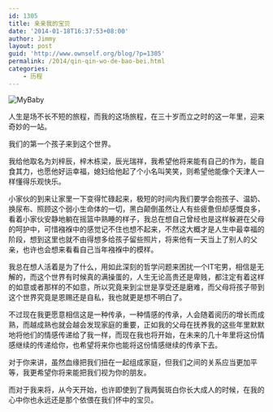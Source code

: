 ```yaml
---
id: 1305
title: 亲亲我的宝贝
date: '2014-01-18T16:37:53+08:00'
author: Jimmy
layout: post
guid: 'http://www.ownself.org/blog/?p=1305'
permalink: /2014/qin-qin-wo-de-bao-bei.html
categories:
    - 历程
---
```


![MyBaby](/wp-content/uploads/2014/01/MyBaby-298x300.png)

人生是场不长不短的旅程，而我的这场旅程，在三十岁而立之时的这一年里，迎来奇妙的一站。

我们的第一个孩子来到这个世界。

我给他取名为刘梓辰，梓木栋梁，辰光瑞祥，我希望他将来能有自己的作为，能自食其力，也愿他好运幸福，媳妇给他起了个小名叫笑笑，则希望他能像个天津人一样懂得乐观快乐。

小家伙的到来让家里一下变得忙碌起来，极短的时间内我们要学会抱孩子、温奶、换尿布、照顾这个弱小生命体的一切，黑白颠倒虽然让人有些疲惫但却感慨良多，看着小家伙安静地躺在摇篮中熟睡的样子，我总在想自己曾经也是这样躲避在父母的呵护中，可惜襁褓中的感觉记不住也想不起来，不然这大概才是人生中最幸福的阶段，想到这里也就不由得想多给孩子留些照片，将来他有一天当上了别人的父亲，也许也会想来看看自己当年襁褓中的模样。

我总在想人活着是为了什么，用如此深刻的哲学问题来困扰一个IT宅男，相信是无解的，而这个世界有时候真的满操蛋的，人生无论高贵还是卑贱，都注定有着这样的如意或者那样的不如意，所以究竟来到尘世是享受还是磨难，而父母将孩子带到这个世界究竟是恩赐还是自私，我也就更是想不明白了。

不过现在我更愿意相信这是一种传承，一种情感的传承，人会随着阅历的增长而成熟，而越成熟也就会越会发现家庭的重要，正如我的父母在抚养我的这些年里默默地将他们的情感传递给了我一样，而现在我也将开始，在未来的几十年里将这份情感继续的传递给你，也希望将来你也能将这份情感继续的传承下去。

对于你来讲，虽然血缘把我们扭在一起组成家庭，但我们之间的关系应当更加平等，我更希望你将来能把我们视为你的朋友。

而对于我来将，从今天开始，也许即使到了我两鬓斑白你长大成人的时候，在我的心中你也永远还是那个依偎在我们怀中的宝贝。